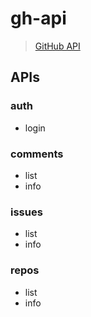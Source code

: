 # gh-api

> [GitHub API](https://developer.github.com/v3/)

## APIs

### auth

- login

### comments

- list
- info

### issues

- list
- info

### repos

- list
- info
